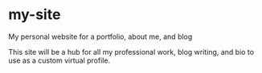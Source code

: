 # my-site
My personal website for a portfolio, about me, and blog

This site will be a hub for all my professional work, blog writing, and bio to use as a custom virtual profile. 
